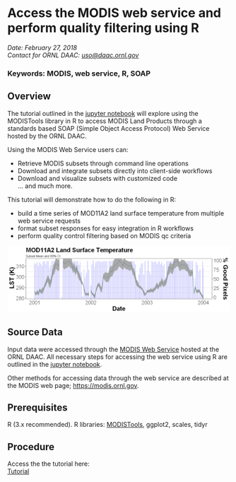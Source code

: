 # Access the MODIS web service and perform quality filtering using R

*Date: February 27, 2018*  
*Contact for ORNL DAAC: uso@daac.ornl.gov*  

### Keywords: MODIS, web service, R, SOAP

## Overview

The tutorial outlined in the [jupyter notebook](modis_webservice_qc_filter_R.ipynb) will explore using the MODISTools library in R to access MODIS Land Products through a standards based SOAP (Simple Object Access Protocol) Web Service hosted by the ORNL DAAC.

Using the MODIS Web Service users can:

* Retrieve MODIS subsets through command line operations
* Download and integrate subsets directly into client-side workflows
* Download and visualize subsets with customized code  
... and much more.

This tutorial will demonstrate how to do the following in R:

* build a time series of MOD11A2 land surface temperature from multiple web service requests
* format subset responses for easy integration in R workflows
* perform quality control filtering based on MODIS qc criteria


![Daytime LST for North Table Mountain Ecological Preserve 2001-2003](lst_timeseries_example.png)

## Source Data

Input data were accessed through the [MODIS Web Service](https://modis.ornl.gov/data/modis_webservice.html) hosted at the ORNL DAAC. All necessary steps for accessing the web service using R are outlined in the [jupyter notebook](modis_webservice_qc_filter_R.ipynb). 

Other methods for accessing data through the web service are described at the MODIS web page; https://modis.ornl.gov. 

## Prerequisites

R (3.x recommended). R libraries: [MODISTools](MODISTools.tar), ggplot2, scales, tidyr

## Procedure

Access the the tutorial here:  
[Tutorial](modis_webservice_qc_filter_R.ipynb)
